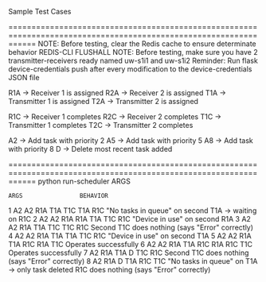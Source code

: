Sample Test Cases

==================================================================================================================
NOTE: Before testing, clear the Redis cache to ensure determinate behavior
	REDIS-CLI FLUSHALL
NOTE: Before testing, make sure you have 2 transmitter-receivers ready named uw-s1i1 and uw-s1i2
        Reminder: Run flask device-credentials push after every modification to the device-credentials JSON file

R1A -> Receiver 1 is assigned
R2A -> Receiver 2 is assigned
T1A -> Transmitter 1 is assigned
T2A -> Transmitter 2 is assigned

R1C -> Receiver 1 completes
R2C -> Receiver 2 completes
T1C -> Transmitter 1 completes
T2C -> Transmitter 2 completes

A2  -> Add task with priority 2
A5  -> Add task with priority 5
A8  -> Add task with priority 8
D   -> Delete most recent task added

==================================================================================================================
python run-scheduler ARGS

	ARGS				BEHAVIOR
1	A2 A2 R1A T1A T1C T1A R1C	"No tasks in queue" on second T1A -> waiting on R1C
2	A2 A2 R1A R1A T1A T1C R1C	"Device in use" on second R1A
3	A2 A2 R1A T1A T1C T1C R1C	Second T1C does nothing (says "Error" correctly)
4	A2 A2 R1A T1A T1A T1C R1C	"Device in use" on second T1A
5	A2 A2 R1A T1A R1C R1A T1C	Operates successfully
6	A2 A2 R1A T1A R1C R1A R1C T1C	Operates successfully
7	A2 R1A T1A D T1C R1C		Second T1C does nothing (says "Error" correctly)
8	A2 R1A D T1A R1C T1C		"No tasks in queue" on T1A -> only task deleted
					R1C does nothing (says "Error" correctly)
